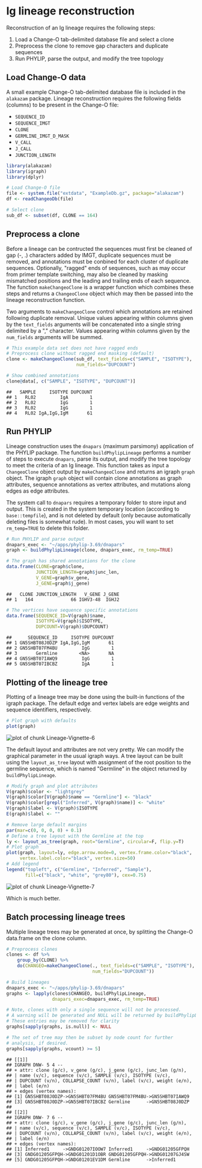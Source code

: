 Ig lineage reconstruction
====================


Reconstruction of an Ig lineage requires the following steps:

1. Load a Change-O tab-delimited database file and select a clone
2. Preprocess the clone to remove gap characters and duplicate sequences
3. Run PHYLIP, parse the output, and modify the tree topology

## Load Change-O data

A small example Change-O tab-delimited database file is included in the 
`alakazam` package. Lineage reconstruction requires the following fields 
(columns) to be present in the Change-O file: 

* `SEQUENCE_ID`
* `SEQUENCE_IMGT` 
* `CLONE`
* `GERMLINE_IMGT_D_MASK`
* `V_CALL`
* `J_CALL`
* `JUNCTION_LENGTH`


```r
library(alakazam)
library(igraph)
library(dplyr)

# Load Change-O file
file <- system.file("extdata", "ExampleDb.gz", package="alakazam")
df <- readChangeoDb(file)

# Select clone
sub_df <- subset(df, CLONE == 164)
```

## Preprocess a clone

Before a lineage can be contructed the sequences must first be cleaned of gap
(-, .) characters added by IMGT, duplicate sequences must be removed, and
annotations must be conbined for each cluster of duplicate sequences. 
Optionally, "ragged" ends of sequences, such as may occur from primer template
switching, may also be cleaned by masking mismatched positions and the leading
and trailing ends of each sequence. The function `makeChangeoClone` is a wrapper
function which combines these steps and returns a `ChangeoClone` object which
may then be passed into the lineage reconstruction function.

Two arguments to `makeChangeoClone` control which annotations are retained
following duplicate removal. Unique values appearing within columns given by the 
`text_fields` arguments will be concatenated into a single string delimited by a
"," character. Values appearing within columns given by the 
`num_fields` arguments will be summed.


```r
# This example data set does not have ragged ends
# Preprocess clone without ragged end masking (default)
clone <- makeChangeoClone(sub_df, text_fields=c("SAMPLE", "ISOTYPE"), 
                          num_fields="DUPCOUNT")

# Show combined annotations
clone@data[, c("SAMPLE", "ISOTYPE", "DUPCOUNT")]
```

```
##   SAMPLE     ISOTYPE DUPCOUNT
## 1   RL02         IgA        1
## 2   RL02         IgG        1
## 3   RL02         IgG        1
## 4   RL02 IgA,IgG,IgM       61
```

## Run PHYLIP

Lineage construction uses the `dnapars` (maximum parsimony) application of the
PHYLIP package. The function `buildPhylipLineage` performs a number of steps to
execute `dnapars`, parse its output, and modify the tree topology to meet the
criteria of an Ig lineage. This function takes as input a `ChangeoClone` object
output by `makeChangeoClone` and returns an igraph `graph` object. The igraph
`graph` object will contain clone annotations as graph attributes, sequence 
annotations as vertex attributes, and mutations along edges as edge attributes.

The system call to `dnapars` requires a temporary folder to store input and 
output. This is created in the system temporary location (according to 
`base::tempfile`), and is not deleted by default (only because automatically 
deleting files is somewhat rude).  In most cases, you will want to set 
`rm_temp=TRUE` to delete this folder.


```r
# Run PHYLIP and parse output
dnapars_exec <- "~/apps/phylip-3.69/dnapars"
graph <- buildPhylipLineage(clone, dnapars_exec, rm_temp=TRUE)
```




```r
# The graph has shared annotations for the clone
data.frame(CLONE=graph$clone,
           JUNCTION_LENGTH=graph$junc_len,
           V_GENE=graph$v_gene,
           J_GENE=graph$j_gene)
```

```
##   CLONE JUNCTION_LENGTH   V_GENE J_GENE
## 1   164              66 IGHV3-48  IGHJ2
```

```r
# The vertices have sequence specific annotations
data.frame(SEQUENCE_ID=V(graph)$name, 
           ISOTYPE=V(graph)$ISOTYPE,
           DUPCOUNT=V(graph)$DUPCOUNT)
```

```
##      SEQUENCE_ID     ISOTYPE DUPCOUNT
## 1 GN5SHBT08J0DZP IgA,IgG,IgM       61
## 2 GN5SHBT07FM4BU         IgG        1
## 3       Germline        <NA>       NA
## 4 GN5SHBT07IAWQ9         IgG        1
## 5 GN5SHBT07IBCBZ         IgA        1
```

## Plotting of the lineage tree

Plotting of a lineage tree may be done using the built-in functions of the 
igraph package. The default edge and vertex labels are edge weights and sequence 
identifiers, respectively. 


```r
# Plot graph with defaults
plot(graph)
```

![plot of chunk Lineage-Vignette-6](figure/Lineage-Vignette-6-1.png)

The default layout and attributes are not very pretty. We can modify the 
graphical parameter in the usual igraph ways. A tree layout can be built using 
the `layout_as_tree` layout with assignment of the root position to the 
germline sequence, which is named "Germline" in the object returned by 
`buildPhylipLineage`.


```r
# Modify graph and plot attributes
V(graph)$color <- "lightgrey"
V(graph)$color[V(graph)$name == "Germline"] <- "black"
V(graph)$color[grepl("Inferred", V(graph)$name)] <- "white"
V(graph)$label <- V(graph)$ISOTYPE
E(graph)$label <- ""

# Remove large default margins
par(mar=c(0, 0, 0, 0) + 0.1)
# Define a tree layout with the Germline at the top
ly <- layout_as_tree(graph, root="Germline", circular=F, flip.y=T)
# Plot graph
plot(graph, layout=ly, edge.arrow.mode=0, vertex.frame.color="black",
     vertex.label.color="black", vertex.size=50)
# Add legend
legend("topleft", c("Germline", "Inferred", "Sample"), 
       fill=c("black", "white", "grey80"), cex=0.75)
```

![plot of chunk Lineage-Vignette-7](figure/Lineage-Vignette-7-1.png)

Which is much better.

## Batch processing lineage trees

Multiple lineage trees may be generated at once, by splitting the Change-O 
data.frame on the clone column.


```r
# Preprocess clones
clones <- df %>%
    group_by(CLONE) %>%
    do(CHANGEO=makeChangeoClone(., text_fields=c("SAMPLE", "ISOTYPE"), 
                                num_fields="DUPCOUNT"))
```


```r
# Build lineages
dnapars_exec <- "~/apps/phylip-3.69/dnapars"
graphs <- lapply(clones$CHANGEO, buildPhylipLineage, 
                 dnapars_exec=dnapars_exec, rm_temp=TRUE)
```




```r
# Note, clones with only a single sequence will not be processed.
# A warning will be generated and NULL will be returned by buildPhylipLineage
# These entries may be removed for clarity
graphs[sapply(graphs, is.null)] <- NULL

# The set of tree may then be subset by node count for further 
# analysis, if desired.
graphs[sapply(graphs, vcount) >= 5]
```

```
## [[1]]
## IGRAPH DNW- 5 4 -- 
## + attr: clone (g/c), v_gene (g/c), j_gene (g/c), junc_len (g/n),
## | name (v/c), sequence (v/c), SAMPLE (v/c), ISOTYPE (v/c),
## | DUPCOUNT (v/n), COLLAPSE_COUNT (v/n), label (v/c), weight (e/n),
## | label (e/n)
## + edges (vertex names):
## [1] GN5SHBT08J0DZP->GN5SHBT07FM4BU GN5SHBT07FM4BU->GN5SHBT07IAWQ9
## [3] GN5SHBT08J0DZP->GN5SHBT07IBCBZ Germline      ->GN5SHBT08J0DZP
## 
## [[2]]
## IGRAPH DNW- 7 6 -- 
## + attr: clone (g/c), v_gene (g/c), j_gene (g/c), junc_len (g/n),
## | name (v/c), sequence (v/c), SAMPLE (v/c), ISOTYPE (v/c),
## | DUPCOUNT (v/n), COLLAPSE_COUNT (v/n), label (v/c), weight (e/n),
## | label (e/n)
## + edges (vertex names):
## [1] Inferred1     ->GNDG01207IOOW7 Inferred1     ->GNDG01205GFPQH
## [3] GNDG01205GFPQH->GNDG01201D1OBR GNDG01205GFPQH->GNDG01207GJ4SW
## [5] GNDG01205GFPQH->GNDG01201EV1DM Germline      ->Inferred1
```
